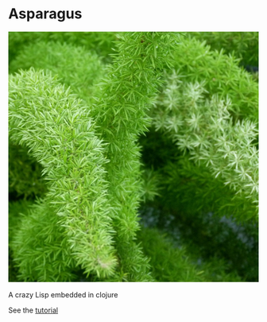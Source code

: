 # Asparagus

![alt text](./asparagus.jpg "Logo Title Text 1")

A crazy Lisp embedded in clojure

See the [tutorial](https://gitlab.com/pbaille/asparagus/blob/master/src/asparagus/tut.clj)

